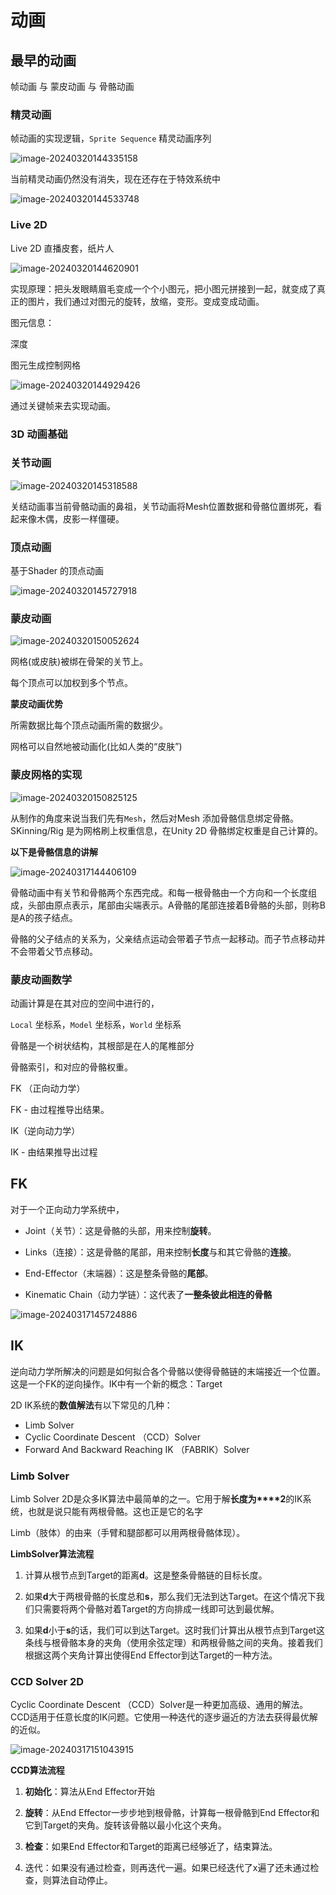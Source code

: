 # 动画

## 最早的动画

 帧动画 与 蒙皮动画 与 骨骼动画

### 精灵动画

 帧动画的实现逻辑，`Sprite Sequence` 精灵动画序列

![image-20240320144335158](./assets/image-20240320144335158.png)

当前精灵动画仍然没有消失，现在还存在于特效系统中

![image-20240320144533748](./assets/image-20240320144533748.png)

### Live 2D 

Live 2D 直播皮套，纸片人

![image-20240320144620901](./assets/image-20240320144620901.png)

实现原理：把头发眼睛眉毛变成一个个小图元，把小图元拼接到一起，就变成了真正的图片，我们通过对图元的旋转，放缩，变形。变成变成动画。

图元信息：

深度

图元生成控制网格

![image-20240320144929426](./assets/image-20240320144929426.png)

通过关键帧来去实现动画。



### 3D 动画基础



### 关节动画

![image-20240320145318588](./assets/image-20240320145318588.png)

关结动画事当前骨骼动画的鼻祖，关节动画将Mesh位置数据和骨骼位置绑死，看起来像木偶，皮影一样僵硬。



### 顶点动画

基于Shader 的顶点动画

![image-20240320145727918](./assets/image-20240320145727918.png)

### 蒙皮动画

![image-20240320150052624](./assets/image-20240320150052624.png)

网格(或皮肤)被绑在骨架的关节上。

每个顶点可以加权到多个节点。

**蒙皮动画优势**

所需数据比每个顶点动画所需的数据少。

网格可以自然地被动画化(比如人类的“皮肤”)

### 蒙皮网格的实现

![image-20240320150825125](./assets/image-20240320150825125.png)

从制作的角度来说当我们先有`Mesh`，然后对Mesh 添加骨骼信息绑定骨骼。SKinning/Rig 是为网格刷上权重信息，在Unity 2D 骨骼绑定权重是自己计算的。

**以下是骨骼信息的讲解**

![image-20240317144406109](E:\WorkPr\知识点复习\复习拓展\assets\image-20240317144406109.png)

骨骼动画中有关节和骨骼两个东西完成。和每一根骨骼由一个方向和一个长度组成，头部由原点表示，尾部由尖端表示。A骨骼的尾部连接着B骨骼的头部，则称B是A的孩子结点。

骨骼的父子结点的关系为，父亲结点运动会带着子节点一起移动。而子节点移动并不会带着父节点移动。

### 蒙皮动画数学

动画计算是在其对应的空间中进行的，

`Local` 坐标系，`Model` 坐标系，`World` 坐标系

骨骼是一个树状结构，其根部是在人的尾椎部分



骨骼索引，和对应的骨骼权重。









FK （正向动力学）

FK - 由过程推导出结果。

IK（逆向动力学）

IK - 由结果推导出过程

## FK

对于一个正向动力学系统中，

* Joint（关节）：这是骨骼的头部，用来控制**旋转**。

* Links（连接）：这是骨骼的尾部，用来控制**长度**与和其它骨骼的**连接**。

* End-Effector（末端器）：这是整条骨骼的**尾部**。

* Kinematic Chain（动力学链）：这代表了**一整条彼此相连的骨骼**

![image-20240317145724886](E:\WorkPr\知识点复习\复习拓展\assets\image-20240317145724886.png)

## IK

逆向动力学所解决的问题是如何拟合各个骨骼以使得骨骼链的末端接近一个位置。这是一个FK的逆向操作。IK中有一个新的概念：Target

2D IK系统的**数值解法**有以下常见的几种：

* Limb Solver
* Cyclic Coordinate Descent （CCD）Solver
* Forward And Backward Reaching IK （FABRIK）Solver



### Limb Solver

Limb Solver 2D是众多IK算法中最简单的之一。它用于解**长度为****2**的IK系统，也就是说只能有两根骨骼。这也正是它的名字

Limb（肢体）的由来（手臂和腿部都可以用两根骨骼体现）。

**LimbSolver算法流程** 

1. 计算从根节点到Target的距离**d**。这是整条骨骼链的目标长度。

2. 如果**d**大于两根骨骼的长度总和**s**，那么我们无法到达Target。在这个情况下我们只需要将两个骨骼对着Target的方向排成一线即可达到最优解。

3. 如果**d**小于**s**的话，我们可以到达Target。这时我们计算出从根节点到Target这条线与根骨骼本身的夹角（使用余弦定理）和两根骨骼之间的夹角。接着我们根据这两个夹角计算出使得End Effector到达Target的一种方法。

### CCD Solver 2D

Cyclic Coordinate Descent （CCD）Solver是一种更加高级、通用的解法。CCD适用于任意长度的IK问题。它使用一种迭代的逐步逼近的方法去获得最优解的近似。

![image-20240317151043915](E:\WorkPr\知识点复习\复习拓展\assets\image-20240317151043915.png)

**CCD算法流程** 

1. **初始化**：算法从End Effector开始

2. **旋转**：从End Effector一步步地到根骨骼，计算每一根骨骼到End Effector和它到Target的夹角。旋转该骨骼以最小化这个夹角。

3. **检查**：如果End Effector和Target的距离已经够近了，结束算法。

4. 迭代：如果没有通过检查，则再迭代一遍。如果已经迭代了x遍了还未通过检查，则算法自动停止。

